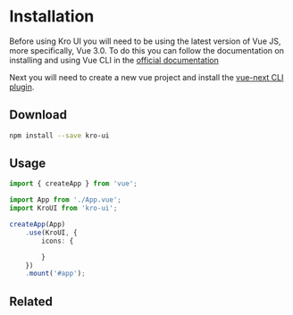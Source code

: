 # Installation
Before using Kro UI you will need to be using the latest version of Vue JS, more specifically, Vue 3.0. To do this you can follow the documentation on
installing and using Vue CLI in the [official documentation](https://cli.vuejs.org/guide/)

Next you will need to create a new vue project and install the [vue-next CLI plugin](https://github.com/vuejs/vue-cli-plugin-vue-next).

## Download

```bash
npm install --save kro-ui
```

## Usage
```typescript
import { createApp } from 'vue';

import App from './App.vue';
import KroUI from 'kro-ui';

createApp(App)
    .use(KroUI, {
        icons: {

        }
    })
    .mount('#app');
```

## Related
<press-article-link title="Theming" to="/themes" subtitle="Customize the theme of KroUI"></press-article-link>